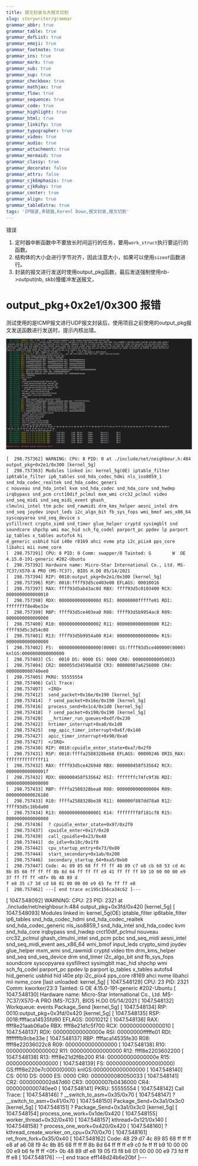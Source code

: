 ```yaml
---
title: 报文封装与大报文切割
slug: storywriter/grammar
grammar_abbr: true
grammar_table: true
grammar_defList: true
grammar_emoji: true
grammar_footnote: true
grammar_ins: true
grammar_mark: true
grammar_sub: true
grammar_sup: true
grammar_checkbox: true
grammar_mathjax: true
grammar_flow: true
grammar_sequence: true
grammar_code: true
grammar_highlight: true
grammar_html: true
grammar_linkify: true
grammar_typographer: true
grammar_video: true
grammar_audio: true
grammar_attachment: true
grammar_mermaid: true
grammar_classy: true
grammar_decorate: false
grammar_attrs: false
grammar_cjkEmphasis: true
grammar_cjkRuby: true
grammar_center: true
grammar_align: true
grammar_tableExtra: true
tags: 'IP隧道,多链路,Kerenl Down,报文封装,报文切割'
---
```

错误
1. 定时器中断函数中不要放长时间运行的任务，要用`work_struct`执行要运行的函数。
2. 结构体的大小会进行字节对齐，因此注意大小，如果可以使用`sizeof`函数进行。
3. 封装的报文进行发送时使用output_pkg函数，最后发送强制使用nb->output(nb, skb)慢缓冲发送报文，

# output_pkg+0x2e1/0x300 报错

测试使用的是ICMP报文进行UDP报文封装后，使用项目之前使用的output_pkg报文发送函数进行发送时，提示内核出错。

![LINUX内核报错](./images/1660562341567.png)
``` bash?linenums
[  298.757362] WARNING: CPU: 8 PID: 0 at ./include/net/neighbour.h:484 output_pkg+0x2e1/0x300 [kernel_5g]
[  298.757363] Modules linked in: kernel_5g(OE) iptable_filter ip6table_filter ip6_tables snd_hda_codec_hdmi nls_iso8859_1 snd_hda_codec_realtek snd_hda_codec_generi                                                                      c nouveau snd_hda_intel kvm snd_hda_codec snd_hda_core snd_hwdep irqbypass snd_pcm crct10dif_pclmul mxm_wmi crc32_pclmul video snd_seq_midi snd_seq_midi_event ghash_                                                                      clmulni_intel ttm pcbc snd_rawmidi drm_kms_helper aesni_intel drm snd_seq joydev input_leds i2c_algo_bit fb_sys_fops wmi_bmof aes_x86_64 syscopyarea snd_seq_device s                                                                      ysfillrect crypto_simd snd_timer glue_helper cryptd sysimgblt snd soundcore shpchp wmi mac_hid sch_fq_codel parport_pc ppdev lp parport ip_tables x_tables autofs4 hi                                                                      d_generic usbhid hid i40e r8169 ahci nvme ptp i2c_piix4 pps_core libahci mii nvme_core
[  298.757391] CPU: 8 PID: 0 Comm: swapper/8 Tainted: G        W  OE    4.15.0-191-generic #202-Ubuntu
[  298.757392] Hardware name: Micro-Star International Co., Ltd. MS-7C37/X570-A PRO (MS-7C37), BIOS H.D0 05/14/2021
[  298.757394] RIP: 0010:output_pkg+0x2e1/0x300 [kernel_5g]
[  298.757396] RSP: 0018:ffff93d5ce403e00 EFLAGS: 00010016
[  298.757397] RAX: ffff93d5ab43ac0d RBX: ffff93d5c0103400 RCX: 0000000000000010
[  298.757398] RDX: 000000000000000d RSI: 00000000fffffe01 RDI: ffffffff8e4be33e
[  298.757399] RBP: ffff93d5ce403ea0 R08: ffff93d5b9954ac8 R09: 0000000000000000
[  298.757400] R10: 0000000000000002 R11: 0000000000000000 R12: ffff93d5c3d54c00
[  298.757401] R13: ffff93d5b9954a00 R14: 000000000000000e R15: 0000000000000000
[  298.757402] FS:  0000000000000000(0000) GS:ffff93d5ce400000(0000) knlGS:0000000000000000
[  298.757403] CS:  0010 DS: 0000 ES: 0000 CR0: 0000000080050033
[  298.757404] CR2: 000055d34598a058 CR3: 00000007a6256000 CR4: 0000000000740ee0
[  298.757405] PKRU: 55555554
[  298.757406] Call Trace:
[  298.757407]  <IRQ>
[  298.757412]  send_packet+0x16e/0x190 [kernel_5g]
[  298.757414]  ? send_packet+0x16e/0x190 [kernel_5g]
[  298.757416]  process_send+0x1c4/0x1d0 [kernel_5g]
[  298.757418]  ? send_packet+0x190/0x190 [kernel_5g]
[  298.757420]  __hrtimer_run_queues+0xdf/0x230
[  298.757422]  hrtimer_interrupt+0xa0/0x1d0
[  298.757425]  smp_apic_timer_interrupt+0x6f/0x140
[  298.757427]  apic_timer_interrupt+0x90/0xa0
[  298.757427]  </IRQ>
[  298.757430] RIP: 0010:cpuidle_enter_state+0xa7/0x2f0
[  298.757431] RSP: 0018:ffffa2588328be68 EFLAGS: 00000246 ORIG_RAX: ffffffffffffff11
[  298.757432] RAX: ffff93d5ce426940 RBX: 000000458f535642 RCX: 000000000000001f
[  298.757432] RDX: 000000458f535642 RSI: fffffffc74fc9f36 RDI: 0000000000000000
[  298.757433] RBP: ffffa2588328bea8 R08: 0000000000000004 R09: 0000000000026180
[  298.757433] R10: ffffa2588328be38 R11: 000000f887dd78a0 R12: ffff93d5c16bda00
[  298.757434] R13: 0000000000000001 R14: ffffffff8f181cf8 R15: 0000000000000000
[  298.757436]  ? cpuidle_enter_state+0x97/0x2f0
[  298.757437]  cpuidle_enter+0x17/0x20
[  298.757439]  call_cpuidle+0x23/0x40
[  298.757441]  do_idle+0x18c/0x1f0
[  298.757442]  cpu_startup_entry+0x73/0x80
[  298.757444]  start_secondary+0x1ab/0x200
[  298.757446]  secondary_startup_64+0xa5/0xb0
[  298.757447] Code: 4c 89 85 68 ff ff ff 48 89 c7 e8 cb 68 53 cd 4c 8b 85 68 ff ff ff 8b 8d 64 ff ff ff e9 41 ff ff ff b9 10 00 00 00 e9 37 ff ff ff <0f> 0b 48 89 d                                                                      f e8 35 c7 3d cd b8 01 00 00 00 e9 65 fe ff ff e8
[  298.757462] ---[ end trace ec195c156ca34c62 ]---

```

[ 1047.548092] WARNING: CPU: 23 PID: 2321 at ./include/net/neighbour.h:484 output_pkg+0x3fd/0x420 [kernel_5g]
[ 1047.548093] Modules linked in: kernel_5g(OE) iptable_filter ip6table_filter ip6_tables snd_hda_codec_hdmi snd_hda_codec_realtek snd_hda_codec_generic nls_iso8859_1 snd_hda_intel snd_hda_codec kvm snd_hda_core irqbypass snd_hwdep crct10dif_pclmul nouveau crc32_pclmul ghash_clmulni_intel snd_pcm pcbc snd_seq_midi aesni_intel snd_seq_midi_event aes_x86_64 wmi_bmof input_leds crypto_simd joydev glue_helper mxm_wmi snd_rawmidi cryptd video ttm drm_kms_helper snd_seq snd_seq_device drm snd_timer i2c_algo_bit snd fb_sys_fops soundcore syscopyarea sysfillrect sysimgblt mac_hid shpchp wmi sch_fq_codel parport_pc ppdev lp parport ip_tables x_tables autofs4 hid_generic usbhid hid i40e ptp i2c_piix4 pps_core r8169 ahci nvme libahci mii nvme_core [last unloaded: kernel_5g]
[ 1047.548129] CPU: 23 PID: 2321 Comm: kworker/23:3 Tainted: G           OE    4.15.0-191-generic #202-Ubuntu
[ 1047.548130] Hardware name: Micro-Star International Co., Ltd. MS-7C37/X570-A PRO (MS-7C37), BIOS H.D0 05/14/2021
[ 1047.548132] Workqueue: events Package_Send [kernel_5g]
[ 1047.548134] RIP: 0010:output_pkg+0x3fd/0x420 [kernel_5g]
[ 1047.548135] RSP: 0018:ffffaca14535fd90 EFLAGS: 00010212
[ 1047.548136] RAX: ffff8e21aab06a0e RBX: ffff8e21d1c5f700 RCX: 0000000000000010
[ 1047.548137] RDX: 000000000000000e RSI: 00000000fffffe01 RDI: ffffffffb9cbe33e
[ 1047.548137] RBP: ffffaca14535fe30 R08: ffff8e22036022c8 R09: 0000000000000000
[ 1047.548138] R10: 0000000000000002 R11: 0000000000000000 R12: ffff8e2203602200
[ 1047.548138] R13: ffff8e21d2f6b200 R14: 000000000000000e R15: 0000000000000000
[ 1047.548139] FS:  0000000000000000(0000) GS:ffff8e220e7c0000(0000) knlGS:0000000000000000
[ 1047.548140] CS:  0010 DS: 0000 ES: 0000 CR0: 0000000080050033
[ 1047.548141] CR2: 0000000002d47d60 CR3: 00000007b0436000 CR4: 0000000000740ee0
[ 1047.548141] PKRU: 55555554
[ 1047.548142] Call Trace:
[ 1047.548146]  ? __switch_to_asm+0x35/0x70
[ 1047.548147]  ? __switch_to_asm+0x41/0x70
[ 1047.548150]  Package_Send+0x3a1/0x3c0 [kernel_5g]
[ 1047.548151]  ? Package_Send+0x3a1/0x3c0 [kernel_5g]
[ 1047.548154]  process_one_work+0x1de/0x420
[ 1047.548155]  worker_thread+0x32/0x410
[ 1047.548157]  kthread+0x121/0x140
[ 1047.548158]  ? process_one_work+0x420/0x420
[ 1047.548160]  ? kthread_create_worker_on_cpu+0x70/0x70
[ 1047.548161]  ret_from_fork+0x35/0x40
[ 1047.548162] Code: 48 29 d7 4c 89 85 68 ff ff ff e8 af a6 08 f9 4c 8b 85 68 ff ff ff 8b 8d 64 ff ff ff e9 c0 fe ff ff b9 10 00 00 00 e9 b6 fe ff ff <0f> 0b 48 89 df e8 19 05 f3 f8 b8 01 00 00 00 e9 73 fd ff ff e8
[ 1047.548176] ---[ end trace eff148d24b6e20bf ]---
